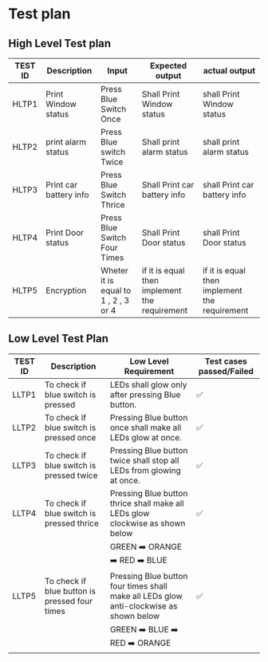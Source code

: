 # Test plan
## High Level Test plan

|TEST ID | Description | Input | Expected output | actual output|
|---|---|---|---|---|
| HLTP1 | Print Window status | Press Blue Switch Once | Shall Print Window status | shall Print Window status |
| HLTP2 | print alarm status | Press Blue switch Twice | Shall print alarm status  | shall print alarm status  |
| HLTP3 |	Print car battery info  | Press Blue Switch Thrice |Shall Print car battery info | shall Print car battery info  |
| HLTP4 | Print Door status  | Press Blue Switch Four Times | Shall Print Door status  | shall Print Door status  |
| HLTP5 | Encryption | Wheter it is equal to 1 , 2 , 3 or 4 | if it is equal then implement the requirement | if it is equal then implement the requirement |


## Low Level Test Plan

| TEST ID | Description | Low Level Requirement | Test cases passed/Failed |
|---|---|---|---|
| LLTP1 | To check if blue switch is pressed | LEDs shall glow only after pressing Blue button. | ✅
| LLTP2 | To check if blue switch is pressed once| Pressing Blue button once shall make all LEDs glow at once. | ✅
| LLTP3 | To check if blue switch is pressed twice | Pressing Blue button twice shall stop all LEDs from glowing at once. | ✅
| LLTP4 | To check if blue switch is pressed thrice | Pressing Blue button thrice shall make all LEDs glow clockwise as shown below | ✅
| |  | GREEN :arrow_right: ORANGE :arrow_right: RED :arrow_right: BLUE |  
| LLTP5 | To check if blue button is pressed four times | Pressing Blue button four times shall make all LEDs glow anti-clockwise as shown below | ✅
|  | | GREEN :arrow_right: BLUE :arrow_right: RED :arrow_right: ORANGE 

